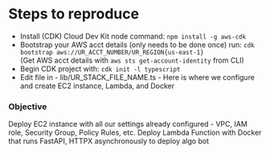 # Steps to reproduce

- Install (CDK) Cloud Dev Kit node command: `npm install -g aws-cdk`
- Bootstrap your AWS acct details (only needs to be done once) run: `cdk bootstrap aws://UR_ACCT_NUMBER/UR_REGION{us-east-1}`
  <br>(Get AWS acct details with `aws sts get-account-identity` from CLI)
- Begin CDK project with: `cdk init -l typescript`
- Edit file in - lib/UR_STACK_FILE_NAME.ts - Here is where we configure and create EC2 instance, Lambda, and Docker

### Objective

Deploy EC2 instance with all our settings already configured - VPC, IAM role, Security Group, Policy Rules, etc. Deploy Lambda Function with Docker that runs FastAPI, HTTPX asynchronously to deploy algo bot

<!-- # Welcome to your CDK TypeScript project

This is a blank project for CDK development with TypeScript.

The `cdk.json` file tells the CDK Toolkit how to execute your app.

## Useful commands

* `npm run build`   compile typescript to js
* `npm run watch`   watch for changes and compile
* `npm run test`    perform the jest unit tests
* `npx cdk deploy`  deploy this stack to your default AWS account/region
* `npx cdk diff`    compare deployed stack with current state
* `npx cdk synth`   emits the synthesized CloudFormation template -->
